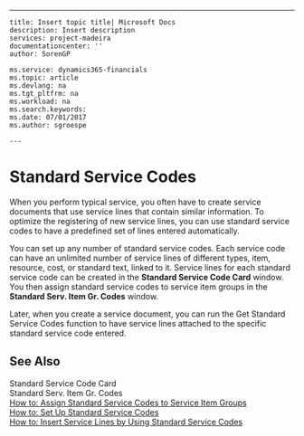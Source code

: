 ---
    title: Insert topic title| Microsoft Docs
    description: Insert description
    services: project-madeira
    documentationcenter: ''
    author: SorenGP

    ms.service: dynamics365-financials
    ms.topic: article
    ms.devlang: na
    ms.tgt_pltfrm: na
    ms.workload: na
    ms.search.keywords:
    ms.date: 07/01/2017
    ms.author: sgroespe

    ---
# Standard Service Codes
When you perform typical service, you often have to create service documents that use service lines that contain similar information. To optimize the registering of new service lines, you can use standard service codes to have a predefined set of lines entered automatically.  
  
 You can set up any number of standard service codes. Each service code can have an unlimited number of service lines of different types, item, resource, cost, or standard text, linked to it. Service lines for each standard service code can be created in the **Standard Service Code Card** window. You then assign standard service codes to service item groups in the **Standard Serv. Item Gr. Codes** window.  
  
 Later, when you create a service document, you can run the Get Standard Service Codes function to have service lines attached to the specific standard service code entered.  
  
## See Also  
 Standard Service Code Card   
 Standard Serv. Item Gr. Codes   
 [How to: Assign Standard Service Codes to Service Item Groups](../Service/how-to-assign-standard-service-codes-to-service-item-groups.md)   
 [How to: Set Up Standard Service Codes](../Service/how-to-set-up-standard-service-codes.md)   
 [How to: Insert Service Lines by Using Standard Service Codes](../Service/how-to-insert-service-lines-by-using-standard-service-codes.md)